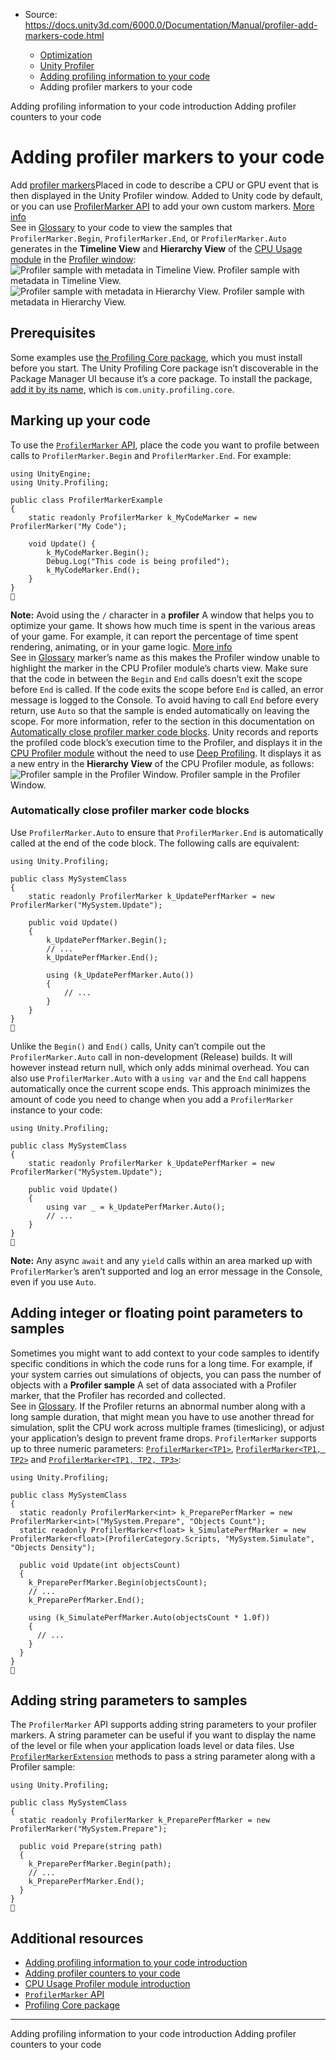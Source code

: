 * Source: https://docs.unity3d.com/6000.0/Documentation/Manual/profiler-add-markers-code.html

  * [Optimization](https://docs.unity3d.com/6000.0/Documentation/Manual/analysis.html)
  * [Unity Profiler](https://docs.unity3d.com/6000.0/Documentation/Manual/Profiler.html)
  * [Adding profiling information to your code](https://docs.unity3d.com/6000.0/Documentation/Manual/profiler-adding-information-code.html)
  * Adding profiler markers to your code


[](https://docs.unity3d.com/6000.0/Documentation/Manual/profiler-adding-information-code-intro.html)
Adding profiling information to your code introduction
[](https://docs.unity3d.com/6000.0/Documentation/Manual/profiler-add-counters-code.html)
Adding profiler counters to your code
# Adding profiler markers to your code
Add [profiler markers](https://docs.unity3d.com/6000.0/Documentation/Manual/profiler-adding-information-code-intro.html)Placed in code to describe a CPU or GPU event that is then displayed in the Unity Profiler window. Added to Unity code by default, or you can use [ProfilerMarker API](https://docs.unity3d.com/Packages/com.unity.profiling.core@latest/index.html?subfolder=/manual/profilermarker-guide.html) to add your own custom markers. [More info](https://docs.unity3d.com/6000.0/Documentation/Manual/profiler-markers.html)  
See in [Glossary](https://docs.unity3d.com/6000.0/Documentation/Manual/Glossary.html#Profilermarker) to your code to view the samples that `ProfilerMarker.Begin`, `ProfilerMarker.End`, or `ProfilerMarker.Auto` generates in the **Timeline View** and **Hierarchy View** of the [CPU Usage module](https://docs.unity3d.com/6000.0/Documentation/Manual/profiler-cpu-introduction.html) in the [Profiler window](https://docs.unity3d.com/6000.0/Documentation/Manual/ProfilerWindow.html):
![Profiler sample with metadata in Timeline View.](https://docs.unity3d.com/6000.0/Documentation/uploads/Main/profiler-marker-metadata-timeline.png) Profiler sample with metadata in Timeline View. ![Profiler sample with metadata in Hierarchy View.](https://docs.unity3d.com/6000.0/Documentation/uploads/Main/profiler-marker-metadata-hierarchy.png) Profiler sample with metadata in Hierarchy View.
## Prerequisites
Some examples use [the Profiling Core package](https://docs.unity3d.com/Packages/com.unity.profiling.core@latest), which you must install before you start. The Unity Profiling Core package isn’t discoverable in the Package Manager UI because it’s a core package. To install the package, [add it by its name](https://docs.unity3d.com/6000.0/Documentation/Manual/upm-ui-quick.html), which is `com.unity.profiling.core`. 
## Marking up your code
To use the [`ProfilerMarker` API](https://docs.unity3d.com/6000.0/Documentation/ScriptReference/Unity.Profiling.ProfilerMarker.html), place the code you want to profile between calls to `ProfilerMarker.Begin` and `ProfilerMarker.End`. For example:
```
using UnityEngine;
using Unity.Profiling;

public class ProfilerMarkerExample
{
    static readonly ProfilerMarker k_MyCodeMarker = new ProfilerMarker("My Code");

    void Update() {
        k_MyCodeMarker.Begin();
        Debug.Log("This code is being profiled");
        k_MyCodeMarker.End();
    }
}

```

**Note:** Avoid using the `/` character in a **profiler** A window that helps you to optimize your game. It shows how much time is spent in the various areas of your game. For example, it can report the percentage of time spent rendering, animating, or in your game logic. [More info](https://docs.unity3d.com/6000.0/Documentation/Manual/Profiler.html)  
See in [Glossary](https://docs.unity3d.com/6000.0/Documentation/Manual/Glossary.html#Profiler) marker’s name as this makes the Profiler window unable to highlight the marker in the CPU Profiler module’s charts view.
Make sure that the code in between the `Begin` and `End` calls doesn’t exit the scope before `End` is called. If the code exits the scope before `End` is called, an error message is logged to the Console. To avoid having to call `End` before every return, use `Auto` so that the sample is ended automatically on leaving the scope. For more information, refer to the section in this documentation on [Automatically close profiler marker code blocks](https://docs.unity3d.com/6000.0/Documentation/Manual/profiler-add-markers-code.html#automatically-close).
Unity records and reports the profiled code block’s execution time to the Profiler, and displays it in the [CPU Profiler module](https://docs.unity3d.com/6000.0/Documentation/Manual/profiler-cpu-introduction.html) without the need to use [Deep Profiling](https://docs.unity3d.com/6000.0/Documentation/Manual/profiler-deep-profiling.html). It displays it as a new entry in the **Hierarchy View** of the CPU Profiler module, as follows:
![Profiler sample in the Profiler Window.](https://docs.unity3d.com/6000.0/Documentation/uploads/Main/profiler-marker-full-sample.png) Profiler sample in the Profiler Window.
### Automatically close profiler marker code blocks
Use `ProfilerMarker.Auto` to ensure that `ProfilerMarker.End` is automatically called at the end of the code block. The following calls are equivalent:
```
using Unity.Profiling;

public class MySystemClass
{
    static readonly ProfilerMarker k_UpdatePerfMarker = new ProfilerMarker("MySystem.Update");

    public void Update()
    {
        k_UpdatePerfMarker.Begin();
        // ...
        k_UpdatePerfMarker.End();

        using (k_UpdatePerfMarker.Auto())
        {
            // ...
        }
    }
}

```

Unlike the `Begin()` and `End()` calls, Unity can’t compile out the `ProfilerMarker.Auto` call in non-development (Release) builds. It will however instead return null, which only adds minimal overhead.
You can also use `ProfilerMarker.Auto` with a `using var` and the `End` call happens automatically once the current scope ends. This approach minimizes the amount of code you need to change when you add a `ProfilerMarker` instance to your code:
```
using Unity.Profiling;

public class MySystemClass
{
    static readonly ProfilerMarker k_UpdatePerfMarker = new ProfilerMarker("MySystem.Update");

    public void Update()
    {
        using var _ = k_UpdatePerfMarker.Auto();
        // ...
    }
}

```

**Note:** Any async `await` and any `yield` calls within an area marked up with `ProfilerMarker`’s aren’t supported and log an error message in the Console, even if you use `Auto`.
## Adding integer or floating point parameters to samples
Sometimes you might want to add context to your code samples to identify specific conditions in which the code runs for a long time. 
For example, if your system carries out simulations of objects, you can pass the number of objects with a **Profiler sample** A set of data associated with a Profiler marker, that the Profiler has recorded and collected.  
See in [Glossary](https://docs.unity3d.com/6000.0/Documentation/Manual/Glossary.html#Profilersample). If the Profiler returns an abnormal number along with a long sample duration, that might mean you have to use another thread for simulation, split the CPU work across multiple frames (timeslicing), or adjust your application’s design to prevent frame drops.
`ProfilerMarker` supports up to three numeric parameters: [`ProfilerMarker<TP1>`](https://docs.unity3d.com/Packages/com.unity.profiling.core@1.0/api/Unity.Profiling.ProfilerMarker-1.html), [`ProfilerMarker<TP1, TP2>`](https://docs.unity3d.com/Packages/com.unity.profiling.core@1.0/api/Unity.Profiling.ProfilerMarker-2.html) and [`ProfilerMarker<TP1, TP2, TP3>`](https://docs.unity3d.com/Packages/com.unity.profiling.core@1.0/api/Unity.Profiling.ProfilerMarker-3.html):
```
using Unity.Profiling;

public class MySystemClass
{
  static readonly ProfilerMarker<int> k_PreparePerfMarker = new ProfilerMarker<int>("MySystem.Prepare", "Objects Count");
  static readonly ProfilerMarker<float> k_SimulatePerfMarker = new ProfilerMarker<float>(ProfilerCategory.Scripts, "MySystem.Simulate", "Objects Density");

  public void Update(int objectsCount)
  {
    k_PreparePerfMarker.Begin(objectsCount);
    // ...
    k_PreparePerfMarker.End();

    using (k_SimulatePerfMarker.Auto(objectsCount * 1.0f))
    {
      // ...
    }
  }
}

```

## Adding string parameters to samples
The `ProfilerMarker` API supports adding string parameters to your profiler markers. A string parameter can be useful if you want to display the name of the level or file when your application loads level or data files. Use [`ProfilerMarkerExtension`](https://docs.unity3d.com/Packages/com.unity.profiling.core@1.0/api/Unity.Profiling.ProfilerMarkerExtension.html) methods to pass a string parameter along with a Profiler sample:
```
using Unity.Profiling;

public class MySystemClass
{
  static readonly ProfilerMarker k_PreparePerfMarker = new ProfilerMarker("MySystem.Prepare");

  public void Prepare(string path)
  {
    k_PreparePerfMarker.Begin(path);
    // ...
    k_PreparePerfMarker.End();
  }
}

```

## Additional resources
  * [Adding profiling information to your code introduction](https://docs.unity3d.com/6000.0/Documentation/Manual/profiler-adding-information-code-intro.html)
  * [Adding profiler counters to your code](https://docs.unity3d.com/6000.0/Documentation/Manual/profiler-add-counters-code.html)
  * [CPU Usage Profiler module introduction](https://docs.unity3d.com/6000.0/Documentation/Manual/profiler-cpu-introduction.html)
  * [`ProfilerMarker` API](https://docs.unity3d.com/6000.0/Documentation/ScriptReference/Unity.Profiling.ProfilerMarker.html)
  * [Profiling Core package](https://docs.unity3d.com/Packages/com.unity.profiling.core@latest)


* * *
[](https://docs.unity3d.com/6000.0/Documentation/Manual/profiler-adding-information-code-intro.html)
Adding profiling information to your code introduction
[](https://docs.unity3d.com/6000.0/Documentation/Manual/profiler-add-counters-code.html)
Adding profiler counters to your code

